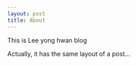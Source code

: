 ```yaml
---
layout: post
title: About
---
```


This is Lee yong hwan blog

Actually, it has the same layout of a post...